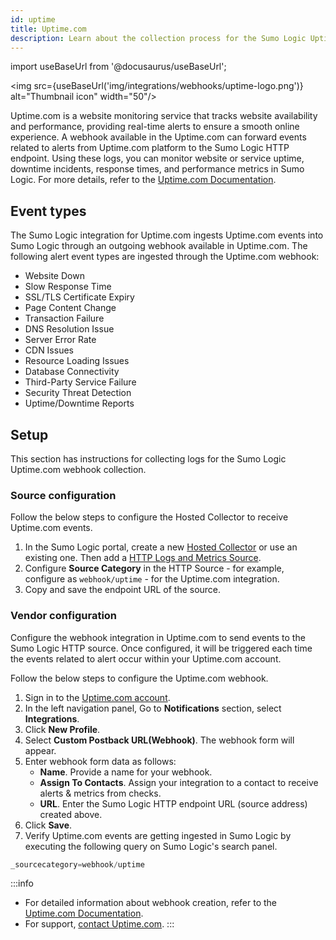 ```yaml
---
id: uptime
title: Uptime.com
description: Learn about the collection process for the Sumo Logic Uptime.com integration.
---
```


import useBaseUrl from '@docusaurus/useBaseUrl';

<img src={useBaseUrl('img/integrations/webhooks/uptime-logo.png')} alt="Thumbnail icon" width="50"/>

Uptime.com is a website monitoring service that tracks website availability and performance, providing real-time alerts to ensure a smooth online experience. A webhook available in the Uptime.com can forward events related to alerts from Uptime.com platform to the Sumo Logic HTTP endpoint. Using these logs, you can monitor website or service uptime, downtime incidents, response times, and performance metrics in Sumo Logic. For more details, refer to the [Uptime.com Documentation](https://support.uptime.com/hc/en-us).

## Event types

The Sumo Logic integration for Uptime.com ingests Uptime.com events into Sumo Logic through an outgoing webhook available in Uptime.com. The following alert event types are ingested through the Uptime.com webhook:
- Website Down
- Slow Response Time
- SSL/TLS Certificate Expiry
- Page Content Change
- Transaction Failure
- DNS Resolution Issue
- Server Error Rate
- CDN Issues
- Resource Loading Issues
- Database Connectivity
- Third-Party Service Failure
- Security Threat Detection
- Uptime/Downtime Reports

## Setup

This section has instructions for collecting logs for the Sumo Logic Uptime.com webhook collection.

### Source configuration

Follow the below steps to configure the Hosted Collector to receive Uptime.com events.

1. In the Sumo Logic portal, create a new [Hosted Collector](/docs/send-data/hosted-collectors/configure-hosted-collector/) or use an existing one. Then add a [HTTP Logs and Metrics Source](/docs/send-data/hosted-collectors/http-source/logs-metrics/#configure-an-httplogs-and-metrics-source).
2. Configure **Source Category** in the HTTP Source - for example, configure as `webhook/uptime` - for the Uptime.com integration.
3. Copy and save the endpoint URL of the source.

### Vendor configuration

Configure the webhook integration in Uptime.com to send events to the Sumo Logic HTTP source. Once configured, it will be triggered each time the events related to alert occur within your Uptime.com account.

Follow the below steps to configure the Uptime.com webhook.

1. Sign in to the [Uptime.com account](https://uptime.com/accounts/login).
2. In the left navigation panel, Go to **Notifications** section, select **Integrations**.
3. Click **New Profile**.
4. Select **Custom Postback URL(Webhook)**. The webhook form will appear.
5. Enter webhook form data as follows:
    - **Name**. Provide a name for your webhook.
    - **Assign To Contacts**. Assign your integration to a contact to receive alerts & metrics from checks.
    - **URL**. Enter the Sumo Logic HTTP endpoint URL (source address) created above.
6. Click **Save**.
6. Verify Uptime.com events are getting ingested in Sumo Logic by executing the following query on Sumo Logic's search panel.
  ```sql
  _sourcecategory=webhook/uptime
  ```

:::info
- For detailed information about webhook creation, refer to the [Uptime.com Documentation](https://support.uptime.com/hc/en-us/articles/115002560845-Configuring-Custom-Postback-URL-Webhooks).
- For support, [contact Uptime.com](https://uptime.com/contact).
:::
